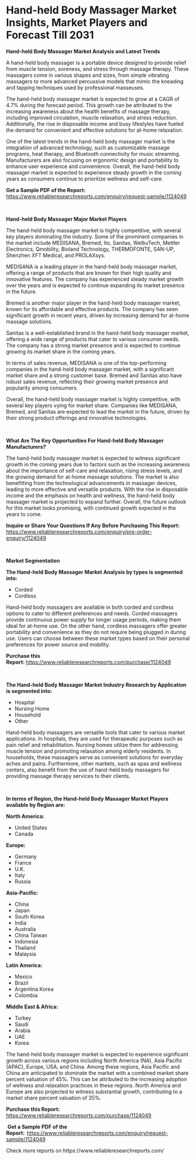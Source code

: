 <p><h1>Hand-held Body Massager Market Insights, Market Players and Forecast Till 2031</h1></p><p><strong>Hand-held Body Massager Market Analysis and Latest Trends</strong></p>
<p><p>A hand-held body massager is a portable device designed to provide relief from muscle tension, soreness, and stress through massage therapy. These massagers come in various shapes and sizes, from simple vibrating massagers to more advanced percussive models that mimic the kneading and tapping techniques used by professional masseuses.</p><p>The hand-held body massager market is expected to grow at a CAGR of 4.7% during the forecast period. This growth can be attributed to the increasing awareness about the health benefits of massage therapy, including improved circulation, muscle relaxation, and stress reduction. Additionally, the rise in disposable income and busy lifestyles have fueled the demand for convenient and effective solutions for at-home relaxation.</p><p>One of the latest trends in the hand-held body massager market is the integration of advanced technology, such as customizable massage programs, heat therapy, and Bluetooth connectivity for music streaming. Manufacturers are also focusing on ergonomic design and portability to enhance user experience and convenience. Overall, the hand-held body massager market is expected to experience steady growth in the coming years as consumers continue to prioritize wellness and self-care.</p></p>
<p><strong>Get a Sample PDF of the Report:&nbsp;</strong> <a href="https://www.reliableresearchreports.com/enquiry/request-sample/1124049">https://www.reliableresearchreports.com/enquiry/request-sample/1124049</a></p>
<p>&nbsp;</p>
<p><strong>Hand-held Body Massager Major Market Players</strong></p>
<p><p>The hand-held body massager market is highly competitive, with several key players dominating the industry. Some of the prominent companies in the market include MEDISANA, Bremed, Ito, Sanitas, WelbuTech, Mettler Electronics, Qmobility, Bioland Technology, THERMOFONTE, SAN-UP, Shenzhen XFT Medical, and PROLAXsys.</p><p>MEDISANA is a leading player in the hand-held body massager market, offering a range of products that are known for their high quality and innovative features. The company has experienced steady market growth over the years and is expected to continue expanding its market presence in the future.</p><p>Bremed is another major player in the hand-held body massager market, known for its affordable and effective products. The company has seen significant growth in recent years, driven by increasing demand for at-home massage solutions.</p><p>Sanitas is a well-established brand in the hand-held body massager market, offering a wide range of products that cater to various consumer needs. The company has a strong market presence and is expected to continue growing its market share in the coming years.</p><p>In terms of sales revenue, MEDISANA is one of the top-performing companies in the hand-held body massager market, with a significant market share and a strong customer base. Bremed and Sanitas also have robust sales revenue, reflecting their growing market presence and popularity among consumers.</p><p>Overall, the hand-held body massager market is highly competitive, with several key players vying for market share. Companies like MEDISANA, Bremed, and Sanitas are expected to lead the market in the future, driven by their strong product offerings and innovative technologies.</p></p>
<p>&nbsp;</p>
<p><strong>What Are The Key Opportunities For Hand-held Body Massager Manufacturers?</strong></p>
<p><p>The hand-held body massager market is expected to witness significant growth in the coming years due to factors such as the increasing awareness about the importance of self-care and relaxation, rising stress levels, and the growing demand for at-home massage solutions. The market is also benefitting from the technological advancements in massager devices, leading to more effective and versatile products. With the rise in disposable income and the emphasis on health and wellness, the hand-held body massager market is projected to expand further. Overall, the future outlook for this market looks promising, with continued growth expected in the years to come.</p></p>
<p><strong>Inquire or Share Your Questions If Any Before Purchasing This Report:</strong> <a href="https://www.reliableresearchreports.com/enquiry/pre-order-enquiry/1124049">https://www.reliableresearchreports.com/enquiry/pre-order-enquiry/1124049</a></p>
<p>&nbsp;</p>
<p><strong>Market Segmentation</strong></p>
<p><strong>The Hand-held Body Massager Market Analysis by types is segmented into:</strong></p>
<p><ul><li>Corded</li><li>Cordless</li></ul></p>
<p><p>Hand-held body massagers are available in both corded and cordless options to cater to different preferences and needs. Corded massagers provide continuous power supply for longer usage periods, making them ideal for at-home use. On the other hand, cordless massagers offer greater portability and convenience as they do not require being plugged in during use. Users can choose between these market types based on their personal preferences for power source and mobility.</p></p>
<p><strong>Purchase this Report:&nbsp;</strong><a href="https://www.reliableresearchreports.com/purchase/1124049">https://www.reliableresearchreports.com/purchase/1124049</a></p>
<p>&nbsp;</p>
<p><strong>The Hand-held Body Massager Market Industry Research by Application is segmented into:</strong></p>
<p><ul><li>Hospital</li><li>Nursing Home</li><li>Household</li><li>Other</li></ul></p>
<p><p>Hand-held body massagers are versatile tools that cater to various market applications. In hospitals, they are used for therapeutic purposes such as pain relief and rehabilitation. Nursing homes utilize them for addressing muscle tension and promoting relaxation among elderly residents. In households, these massagers serve as convenient solutions for everyday aches and pains. Furthermore, other markets, such as spas and wellness centers, also benefit from the use of hand-held body massagers for providing massage therapy services to their clients.</p></p>
<p>&nbsp;</p>
<p><strong>In terms of Region, the Hand-held Body Massager Market Players available by Region are:</strong></p>
<p>
    <p> <strong> North America: </strong>
        <ul>
            <li>United States</li>
            <li>Canada</li>
        </ul>
        </p> 
    <p> <strong> Europe: </strong>
        <ul>
            <li>Germany</li>
            <li>France</li>
            <li>U.K.</li>
            <li>Italy</li>
            <li>Russia</li>
        </ul>
        </p> 
    <p> <strong> Asia-Pacific: </strong>
        <ul>
            <li>China</li>
            <li>Japan</li>
            <li>South Korea</li>
            <li>India</li>
            <li>Australia</li>
            <li>China Taiwan</li>
            <li>Indonesia</li>
            <li>Thailand</li>
            <li>Malaysia</li>
        </ul>
        </p> 
    <p> <strong> Latin America: </strong>
        <ul>
            <li>Mexico</li>
            <li>Brazil</li>
            <li>Argentina Korea</li>
            <li>Colombia</li>
        </ul>
        </p> 
    <p> <strong> Middle East & Africa: </strong>
        <ul>
            <li>Turkey</li>
            <li>Saudi</li>
            <li>Arabia</li>
            <li>UAE</li>
            <li>Korea</li>
        </ul>
    </p>
    </p>
<p><p>The hand-held body massager market is expected to experience significant growth across various regions including North America (NA), Asia Pacific (APAC), Europe, USA, and China. Among these regions, Asia Pacific and China are anticipated to dominate the market with a combined market share percent valuation of 45%. This can be attributed to the increasing adoption of wellness and relaxation practices in these regions. North America and Europe are also projected to witness substantial growth, contributing to a market share percent valuation of 35%.</p></p>
<p><strong>Purchase this Report: </strong><a href="https://www.reliableresearchreports.com/purchase/1124049">https://www.reliableresearchreports.com/purchase/1124049</a></p>
<p>&nbsp;<strong>Get a Sample PDF of the Report:&nbsp;&nbsp;</strong><a href="https://www.reliableresearchreports.com/enquiry/request-sample/1124049">https://www.reliableresearchreports.com/enquiry/request-sample/1124049</a></p>
<p><strong></strong></p>
<p>Check more reports on https://www.reliableresearchreports.com/</p>